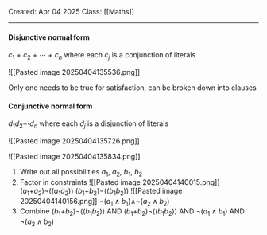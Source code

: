 Created: Apr 04 2025
Class: [[Maths]]
- - -
#### Disjunctive normal form

$c_1$ + $c_2$ + $\cdots$ + $c_n$
where each $c_j$ is a conjunction of literals

![[Pasted image 20250404135536.png]]

Only one needs to be true for satisfaction, can be broken down into clauses

#### Conjunctive normal form

$d_1$$d_2$$\cdots$$d_n$
where each $d_j$ is a disjunction of literals

![[Pasted image 20250404135726.png]]

![[Pasted image 20250404135834.png]]
1. Write out all possibilities
		$a_1$, $a_2$, $b_1$, $b_2$
2. Factor in constraints
		![[Pasted image 20250404140015.png]]
		($a_1$+$a_2$)$\neg$($(a_1a_2)$)
		($b_1$+$b_2$)$\neg$($(b_1b_2)$)
		![[Pasted image 20250404140156.png]]
		$\neg$($a_1 \wedge b_1$)$\wedge$$\neg(a_2 \wedge b_2)$
3. Combine
	($b_1$+$b_2$)$\neg$($(b_1b_2)$) AND ($b_1$+$b_2$)$\neg$($(b_1b_2)$) AND $\neg$($a_1 \wedge b_1$) AND $\neg(a_2 \wedge b_2)$
	
